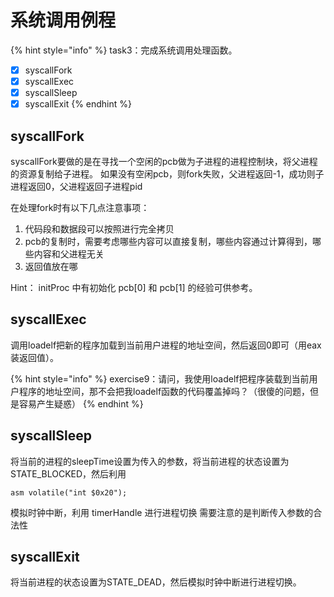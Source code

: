 # 系统调用例程

{% hint style="info" %}
task3：完成系统调用处理函数。

* [x] syscallFork
* [x] syscallExec
* [x] syscallSleep
* [x] syscallExit
{% endhint %}

## syscallFork

syscallFork要做的是在寻找一个空闲的pcb做为子进程的进程控制块，将父进程的资源复制给子进程。 如果没有空闲pcb，则fork失败，父进程返回-1，成功则子进程返回0，父进程返回子进程pid

在处理fork时有以下几点注意事项：

1. 代码段和数据段可以按照进行完全拷贝
2. pcb的复制时，需要考虑哪些内容可以直接复制，哪些内容通过计算得到，哪些内容和父进程无关
3. 返回值放在哪&#x20;

Hint： initProc 中有初始化 pcb\[0] 和 pcb\[1] 的经验可供参考。

## syscallExec

调用loadelf把新的程序加载到当前用户进程的地址空间，然后返回0即可（用eax装返回值）。

{% hint style="info" %}
exercise9：请问，我使用loadelf把程序装载到当前用户程序的地址空间，那不会把我loadelf函数的代码覆盖掉吗？（很傻的问题，但是容易产生疑惑）
{% endhint %}

## syscallSleep&#x20;

将当前的进程的sleepTime设置为传入的参数，将当前进程的状态设置为STATE\_BLOCKED，然后利用&#x20;

```
asm volatile("int $0x20");
```

模拟时钟中断，利用 timerHandle 进行进程切换 需要注意的是判断传入参数的合法性

## syscallExit

将当前进程的状态设置为STATE\_DEAD，然后模拟时钟中断进行进程切换。
